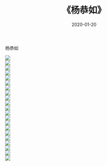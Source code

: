 ﻿---
layout: post
title:  《杨恭如》
date:   2020-01-20
img: http://pic.660000.xyz/1:/壁纸/明星魅力/华人明星/杨恭如/000.jpg
categories: [美女, 清纯, 唯美]
---

杨恭如

 ![](http://pic.660000.xyz/1:/壁纸/明星魅力/华人明星/杨恭如/001.jpg) <br>![](http://pic.660000.xyz/1:/壁纸/明星魅力/华人明星/杨恭如/002.jpg) <br>![](http://pic.660000.xyz/1:/壁纸/明星魅力/华人明星/杨恭如/003.jpg) <br>![](http://pic.660000.xyz/1:/壁纸/明星魅力/华人明星/杨恭如/004.jpg) <br>![](http://pic.660000.xyz/1:/壁纸/明星魅力/华人明星/杨恭如/005.jpg) <br>![](http://pic.660000.xyz/1:/壁纸/明星魅力/华人明星/杨恭如/006.jpg) <br>![](http://pic.660000.xyz/1:/壁纸/明星魅力/华人明星/杨恭如/007.jpg) <br>![](http://pic.660000.xyz/1:/壁纸/明星魅力/华人明星/杨恭如/008.jpg) <br>![](http://pic.660000.xyz/1:/壁纸/明星魅力/华人明星/杨恭如/009.jpg) <br>![](http://pic.660000.xyz/1:/壁纸/明星魅力/华人明星/杨恭如/010.jpg) <br>![](http://pic.660000.xyz/1:/壁纸/明星魅力/华人明星/杨恭如/011.jpg) <br>![](http://pic.660000.xyz/1:/壁纸/明星魅力/华人明星/杨恭如/012.jpg) <br>![](http://pic.660000.xyz/1:/壁纸/明星魅力/华人明星/杨恭如/013.jpg) <br>![](http://pic.660000.xyz/1:/壁纸/明星魅力/华人明星/杨恭如/014.jpg) <br>![](http://pic.660000.xyz/1:/壁纸/明星魅力/华人明星/杨恭如/015.jpg) <br>![](http://pic.660000.xyz/1:/壁纸/明星魅力/华人明星/杨恭如/016.jpg) <br>![](http://pic.660000.xyz/1:/壁纸/明星魅力/华人明星/杨恭如/017.jpg) <br>![](http://pic.660000.xyz/1:/壁纸/明星魅力/华人明星/杨恭如/018.jpg) <br>![](http://pic.660000.xyz/1:/壁纸/明星魅力/华人明星/杨恭如/019.jpg) <br>![](http://pic.660000.xyz/1:/壁纸/明星魅力/华人明星/杨恭如/020.jpg) <br>![](http://pic.660000.xyz/1:/壁纸/明星魅力/华人明星/杨恭如/021.jpg) <br>